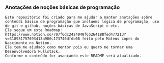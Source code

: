 ### Anotações de noções básicas de programação
    
    Este repositório foi criado para me ajudar a manter anotações sobre conteúdi básico de programação que incluem: lógica de programação, uso de git e github, noções básicas de JavaScript e etc. 
    Ele segue um este Roadmap: https://www.notion.so/707f6dc2424040f6b264188fed477213?v=318981757693413a980c173746dfdb68 feito pelo Mateus Lopes do Nascimento no Notion. 
    Ele tem me ajudado como mentor pois eu quero me tornar uma Desenvolvedora Fullstack. 
    Conforme o conteúdo for avançando este README será atualizado. 
